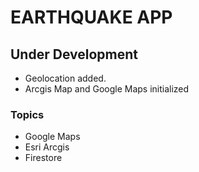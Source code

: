 <h1>EARTHQUAKE APP</h1>
<h2>Under Development</h2>

  <ul>
  <li>Geolocation added.</li>
  <li>Arcgis Map and Google Maps initialized</li>
</ul>

<h3>Topics</h3>
  <ul>
  <li>Google Maps</li>
  <li>Esri Arcgis</li>
  <li>Firestore</li>
  
</ul>

